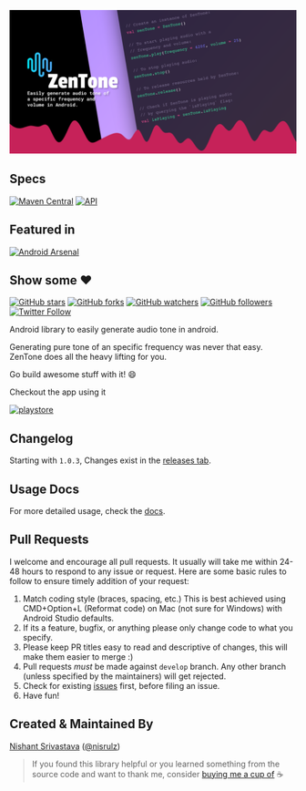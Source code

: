 ![Image](img/github_banner.png)

## Specs

[![Maven Central](https://maven-badges.herokuapp.com/maven-central/com.github.nisrulz/zentone/badge.svg)](https://maven-badges.herokuapp.com/maven-central/com.github.nisrulz/zentone) [![API](https://img.shields.io/badge/API-9%2B-orange.svg?style=flat)](https://android-arsenal.com/api?level=9)

## Featured in

[![Android Arsenal](https://img.shields.io/badge/Android%20Arsenal-Zentone-green.svg?style=true)](https://android-arsenal.com/details/1/3470)

## Show some :heart:

[![GitHub stars](https://img.shields.io/github/stars/nisrulz/zentone.svg?style=social&label=Star)](https://github.com/nisrulz/zentone) [![GitHub forks](https://img.shields.io/github/forks/nisrulz/zentone.svg?style=social&label=Fork)](https://github.com/nisrulz/zentone/fork) [![GitHub watchers](https://img.shields.io/github/watchers/nisrulz/zentone.svg?style=social&label=Watch)](https://github.com/nisrulz/zentone) [![GitHub followers](https://img.shields.io/github/followers/nisrulz.svg?style=social&label=Follow)](https://github.com/nisrulz/zentone)  
[![Twitter Follow](https://img.shields.io/twitter/follow/nisrulz.svg?style=social)](https://twitter.com/nisrulz) 

Android library to easily generate audio tone in android.

Generating pure tone of an specific frequency was never that easy. ZenTone does all the heavy lifting for you.

Go build awesome stuff with it!  :smile:

Checkout the app using it

[![playstore](https://github.com/nisrulz/zentone/raw/master/img/google-play-store.png)](https://play.google.com/store/apps/details?id=in.excogitation.library_zentone)

## Changelog

Starting with `1.0.3`, Changes exist in the [releases tab](https://github.com/nisrulz/zentone/releases).

## Usage Docs

For more detailed usage, check the [docs](docs.md).
## Pull Requests

I welcome and encourage all pull requests. It usually will take me within 24-48 hours to respond to any issue or request. Here are some basic rules to follow to ensure timely addition of your request:
  1. Match coding style (braces, spacing, etc.) This is best achieved using CMD+Option+L (Reformat code) on Mac (not sure for Windows) with Android Studio defaults.
  2. If its a feature, bugfix, or anything please only change code to what you specify.
  3. Please keep PR titles easy to read and descriptive of changes, this will make them easier to merge :)
  4. Pull requests _must_ be made against `develop` branch. Any other branch (unless specified by the maintainers) will get rejected.
  5. Check for existing [issues](https://github.com/nisrulz/zentone/issues) first, before filing an issue.  
  6. Have fun!

## Created & Maintained By
[Nishant Srivastava](https://github.com/nisrulz) ([@nisrulz](https://www.twitter.com/nisrulz))

> If you found this library helpful or you learned something from the source code and want to thank me, consider [buying me a cup of](https://www.paypal.me/nisrulz/5usd) :coffee:
